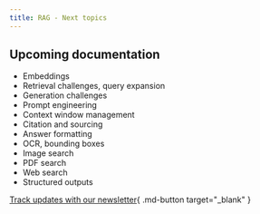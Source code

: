 ```yaml
---
title: RAG - Next topics
---
```


## Upcoming documentation

- Embeddings
- Retrieval challenges, query expansion
- Generation challenges
- Prompt engineering
- Context window management
- Citation and sourcing
- Answer formatting
- OCR, bounding boxes
- Image search
- PDF search
- Web search
- Structured outputs

[Track updates with our newsletter](https://bagoftricks.substack.com){ .md-button target="_blank" }
